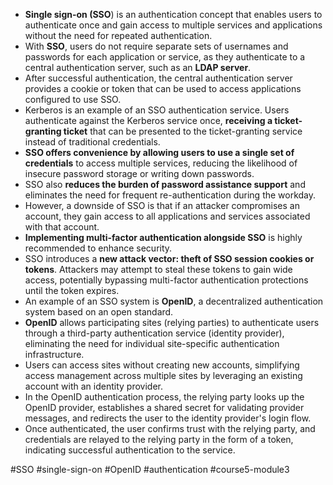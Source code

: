- **Single sign-on (SSO**) is an authentication concept that enables users to authenticate once and gain access to multiple services and applications without the need for repeated authentication.
- With **SSO**, users do not require separate sets of usernames and passwords for each application or service, as they authenticate to a central authentication server, such as an **LDAP server**.
- After successful authentication, the central authentication server provides a cookie or token that can be used to access applications configured to use SSO.
- Kerberos is an example of an SSO authentication service. Users authenticate against the Kerberos service once, **receiving a ticket-granting ticket** that can be presented to the ticket-granting service instead of traditional credentials.
- **SSO offers convenience by allowing users to use a single set of credentials** to access multiple services, reducing the likelihood of insecure password storage or writing down passwords.
- SSO also **reduces the burden of password assistance support** and eliminates the need for frequent re-authentication during the workday.
- However, a downside of SSO is that if an attacker compromises an account, they gain access to all applications and services associated with that account.
- **Implementing multi-factor authentication alongside SSO** is highly recommended to enhance security.
- SSO introduces a **new attack vector: theft of SSO session cookies or tokens**. Attackers may attempt to steal these tokens to gain wide access, potentially bypassing multi-factor authentication protections until the token expires.
- An example of an SSO system is **OpenID**, a decentralized authentication system based on an open standard.
- **OpenID** allows participating sites (relying parties) to authenticate users through a third-party authentication service (identity provider), eliminating the need for individual site-specific authentication infrastructure.
- Users can access sites without creating new accounts, simplifying access management across multiple sites by leveraging an existing account with an identity provider.
- In the OpenID authentication process, the relying party looks up the OpenID provider, establishes a shared secret for validating provider messages, and redirects the user to the identity provider's login flow.
- Once authenticated, the user confirms trust with the relying party, and credentials are relayed to the relying party in the form of a token, indicating successful authentication to the service.

#SSO #single-sign-on #OpenID #authentication #course5-module3 
